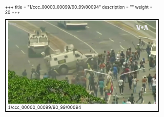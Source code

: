 +++
title = "1/ccc_00000_00099/90_99/00094"
description = ""
weight = 20
+++

<table style="border:2px solid black;max-width:800px;max-height:800px;" 
><tr><td>
<img class="center-fit-jpg"
src="/jpg_/aaa_20190430_NxaOmWaI8sI_00093.jpg">
1/ccc_00000_00099/90_99/00094
</img></td></tr></table>

